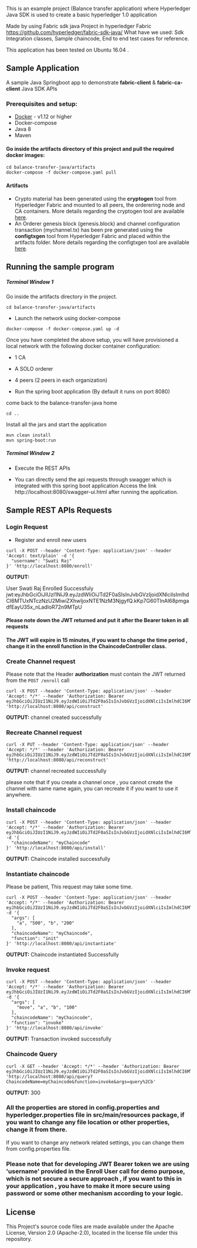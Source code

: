 This is an example project (Balance transfer application) where Hyperledger Java SDK is used to create a basic hyperledger 1.0 application

Made by using Fabric sdk java Project in hyperledger Fabric
  https://github.com/hyperledger/fabric-sdk-java/
  What have we used:
   Sdk Integration classes, 
   Sample chaincode, 
   End to end test cases for reference.
   
   This application has been tested on Ubuntu 16.04 .
## Sample Application

A sample Java Springboot app to demonstrate **__fabric-client__** & **__fabric-ca-client__** Java SDK APIs

### Prerequisites and setup:

* [Docker](https://www.docker.com/products/overview) - v1.12 or higher
* Docker-compose
* Java 8
* Maven


#### Go inside the artifacts directory of this project and pull the required docker images:
```
cd balance-transfer-java/artifacts
docker-compose -f docker-compose.yaml pull
```


#### Artifacts
* Crypto material has been generated using the **cryptogen** tool from Hyperledger Fabric and mounted to all peers, the orderering node and CA containers. More details regarding the cryptogen tool are available [here](http://hyperledger-fabric.readthedocs.io/en/latest/build_network.html#crypto-generator).
* An Orderer genesis block (genesis.block) and channel configuration transaction (mychannel.tx) has been pre generated using the **configtxgen** tool from Hyperledger Fabric and placed within the artifacts folder. More details regarding the configtxgen tool are available [here](http://hyperledger-fabric.readthedocs.io/en/latest/build_network.html#configuration-transaction-generator).

## Running the sample program


##### Terminal Window 1

Go inside the artifacts directory in the project.

```
cd balance-transfer-java/artifacts
```

* Launch the network using docker-compose

```
docker-compose -f docker-compose.yaml up -d
```

Once you have completed the above setup, you will have provisioned a local network with the following docker container configuration:

* 1 CA
* A SOLO orderer
* 4 peers (2 peers in each organization)

* Run the spring boot application (By default it runs on port 8080) 

come back to the balance-transfer-java home

```
cd ..
```

Install all the jars and start the application

```
mvn clean install
mvn spring-boot:run
```

##### Terminal Window 2

* Execute the REST APIs 

* You can directly send the api requests through swagger which is integrated with this spring boot application
  Access the link http://localhost:8080/swagger-ui.html after running the application.



## Sample REST APIs Requests

### Login Request

* Register and enroll new users 

```
curl -X POST --header 'Content-Type: application/json' --header 'Accept: text/plain' -d '{
  "username": "Swati Raj"
}' 'http://localhost:8080/enroll'
```

**OUTPUT:**


User Swati Raj Enrolled Successfuly  jwt:eyJhbGciOiJIUzI1NiJ9.eyJzdWIiOiJTd2F0aSIsInJvbGVzIjoidXNlciIsImlhdCI6MTUxNTczNzU2MiwiZXhwIjoxNTE1NzM3NjgyfQ.kKp7G60TInAl68pmgadfEayU35x_nLadIoR72n9MTpU

#### Please note down the JWT returned and put it after the Bearer token in all requests

#### The JWT will expire in 15 minutes, if you want to change the time period , change it in the enroll function in the ChaincodeController class. 


### Create Channel request

Please note that the Header **authorization** must contain the JWT returned from the `POST /enroll` call

```
curl -X POST --header 'Content-Type: application/json' --header 'Accept: */*' --header 'Authorization: Bearer eyJhbGciOiJIUzI1NiJ9.eyJzdWIiOiJTd2F0aSIsInJvbGVzIjoidXNlciIsImlhdCI6MTUxNTczNzU2MiwiZXhwIjoxNTE1NzM3NjgyfQ.kKp7G60TInAl68pmgadfEayU35x_nLadIoR72n9MTpU' 'http://localhost:8080/api/construct'
```

**OUTPUT:**
channel created successfully




### Recreate Channel request

```
curl -X PUT --header 'Content-Type: application/json' --header 'Accept: */*' --header 'Authorization: Bearer eyJhbGciOiJIUzI1NiJ9.eyJzdWIiOiJTd2F0aSIsInJvbGVzIjoidXNlciIsImlhdCI6MTUxNTczNzU2MiwiZXhwIjoxNTE1NzM3NjgyfQ.kKp7G60TInAl68pmgadfEayU35x_nLadIoR72n9MTpU' 'http://localhost:8080/api/reconstruct'
```
**OUTPUT:**
channel recreated successfully


please note that if you create a channel once , you cannot create the channel with same name  again, you can recreate it if you want to use it anywhere.


### Install chaincode

```
curl -X POST --header 'Content-Type: application/json' --header 'Accept: */*' --header 'Authorization: Bearer eyJhbGciOiJIUzI1NiJ9.eyJzdWIiOiJTd2F0aSIsInJvbGVzIjoidXNlciIsImlhdCI6MTUxNTczNzU2MiwiZXhwIjoxNTE1NzM3NjgyfQ.kKp7G60TInAl68pmgadfEayU35x_nLadIoR72n9MTpU' -d '{
  "chaincodeName": "myChaincode"
}' 'http://localhost:8080/api/install'
```
**OUTPUT:**
Chaincode installed successfully


### Instantiate chaincode

Please be patient, This request may take some time.

```
curl -X POST --header 'Content-Type: application/json' --header 'Accept: */*' --header 'Authorization: Bearer eyJhbGciOiJIUzI1NiJ9.eyJzdWIiOiJTd2F0aSIsInJvbGVzIjoidXNlciIsImlhdCI6MTUxNTczNzU2MiwiZXhwIjoxNTE1NzM3NjgyfQ.kKp7G60TInAl68pmgadfEayU35x_nLadIoR72n9MTpU' -d '{
  "args": [
    "a", "500", "b", "200"
  ],
  "chaincodeName": "myChaincode",
  "function": "init"
}' 'http://localhost:8080/api/instantiate'
```
**OUTPUT:**
Chaincode instantiated Successfully

### Invoke request

```
curl -X POST --header 'Content-Type: application/json' --header 'Accept: */*' --header 'Authorization: Bearer eyJhbGciOiJIUzI1NiJ9.eyJzdWIiOiJTd2F0aSIsInJvbGVzIjoidXNlciIsImlhdCI6MTUxNTczNzU2MiwiZXhwIjoxNTE1NzM3NjgyfQ.kKp7G60TInAl68pmgadfEayU35x_nLadIoR72n9MTpU' -d '{
  "args": [
    "move", "a", "b", "100"
  ],
  "chaincodeName": "myChaincode",
  "function": "invoke"
}' 'http://localhost:8080/api/invoke'
```
**OUTPUT:**
Transaction invoked successfully

### Chaincode Query

```
curl -X GET --header 'Accept: */*' --header 'Authorization: Bearer eyJhbGciOiJIUzI1NiJ9.eyJzdWIiOiJTd2F0aSIsInJvbGVzIjoidXNlciIsImlhdCI6MTUxNTczNzU2MiwiZXhwIjoxNTE1NzM3NjgyfQ.kKp7G60TInAl68pmgadfEayU35x_nLadIoR72n9MTpU' 'http://localhost:8080/api/query?ChaincodeName=myChaincode&function=invoke&args=query%2Cb'
```
**OUTPUT:**
300


### All the properties are stored in config.properties and hyperledger.properties file in  src/main/resources package, if you want to change any file location or other properties, change it from there.
   If you want to change any network related settings, you can change them from config.properties file.


### Please note that for developing JWT Bearer token we are using 'username' provided in the Enroll User call for demo purpose, which is not secure a secure approach , if you want to this in your application , you have to make it more secure using password or some other mechanism according to your logic.

## License

This Project's source code files are made available under the Apache License, Version 2.0 (Apache-2.0), located in the license file under this repository.

